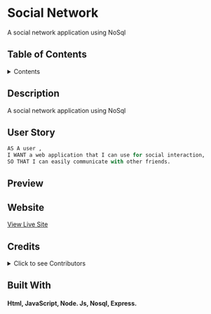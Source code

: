 # Social Network

A social network application using NoSql

## Table of Contents

<details>

  <summary>Contents</summary>
  
1.  [Description](#description)

1.  [User Story](#user-story)

1.  [Preview](#preview)

1.  [Website](#website)

1.  [Contributions](#contributions)

1.  [Built With](#built-with)

</details>

## Description

A social network application using NoSql

## User Story

```py
AS A user ,
I WANT a web application that I can use for social interaction,
SO THAT I can easily communicate with other friends.
```

## Preview

## Website

[View Live Site](https://)

## Credits

<details>

  <summary>Click to see Contributors</summary>
  
- Laura Anderson &mdash; [github.com/andersonjaz](https://github.com/andersonjaz)
  
</details>

## Built With

#### Html, JavaScript, Node. Js, Nosql, Express. 
